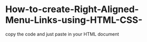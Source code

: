 # How-to-create-Right-Aligned-Menu-Links-using-HTML-CSS-
copy the code and just paste in your HTML document

